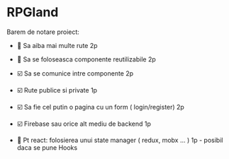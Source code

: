 # RPGland

Barem de notare proiect: 

- :black_square_button: Sa aiba mai multe rute  2p
- :black_square_button: Sa se foloseasca componente reutilizabile 2p
- :ballot_box_with_check: Sa se comunice intre componente 2p
- :ballot_box_with_check: Rute publice si private 1p
- :ballot_box_with_check: Sa fie cel putin o pagina cu un form ( login/register) 2p
- :ballot_box_with_check: Firebase sau orice alt mediu de backend 1p

- :black_square_button: Pt react: folosierea unui state manager ( redux, mobx ... ) 1p  - posibil daca se pune Hooks
